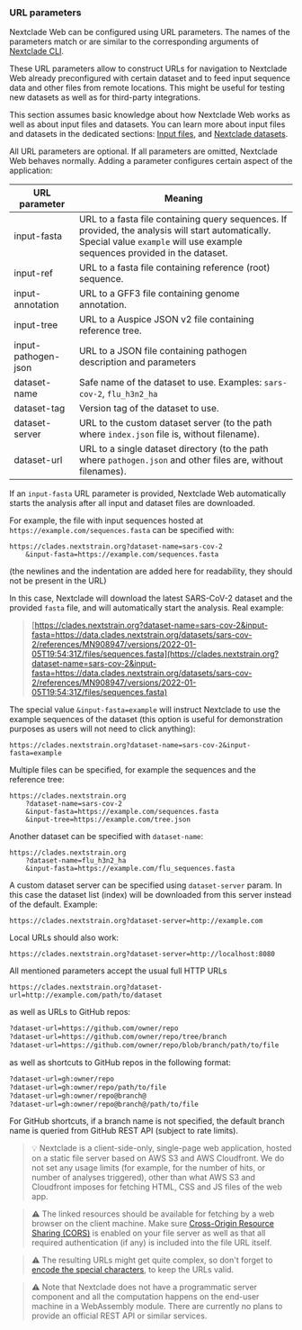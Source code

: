 ### URL parameters

Nextclade Web can be configured using URL parameters. The names of the parameters match or are similar to the corresponding arguments of [Nextclade CLI](../nextclade-cli).

These URL parameters allow to construct URLs for navigation to Nextclade Web already preconfigured with certain dataset and to feed input sequence data and other files from remote locations. This might be useful for testing new datasets as well as for third-party integrations.

This section assumes basic knowledge about how Nextclade Web works as well as about input files and datasets. You can learn more about input files and datasets in the dedicated sections: [Input files](../input-files), and [Nextclade datasets](../datasets).

All URL parameters are optional. If all parameters are omitted, Nextclade Web behaves normally. Adding a parameter configures certain aspect of the application:

| URL parameter       | Meaning                                                                                                                                                                         |
|---------------------|---------------------------------------------------------------------------------------------------------------------------------------------------------------------------------|
| input-fasta         | URL to a fasta file containing query sequences. If provided, the analysis will start automatically. Special value `example` will use example sequences provided in the dataset. |
| input-ref           | URL to a fasta file containing reference (root) sequence.                                                                                                                       |
| input-annotation    | URL to a GFF3 file containing genome annotation.                                                                                                                                |
| input-tree          | URL to a Auspice JSON v2 file containing reference tree.                                                                                                                        |
| input-pathogen-json | URL to a JSON file containing pathogen description and parameters                                                                                                               |
| dataset-name        | Safe name of the dataset to use. Examples: `sars-cov-2`, `flu_h3n2_ha`                                                                                                          |
| dataset-tag         | Version tag of the dataset to use.                                                                                                                                              |
| dataset-server      | URL to the custom dataset server (to the path where `index.json` file is, without filename).                                                                                    |
| dataset-url         | URL to a single dataset directory (to the path where `pathogen.json` and other files are, without filenames).                                                                   |

If an `input-fasta` URL parameter is provided, Nextclade Web automatically starts the analysis after all input and dataset files are downloaded.

For example, the file with input sequences hosted at `https://example.com/sequences.fasta` can be specified with:

```url
https://clades.nextstrain.org?dataset-name=sars-cov-2
    &input-fasta=https://example.com/sequences.fasta
```

(the newlines and the indentation are added here for readability, they should not be present in the URL)

In this case, Nextclade will download the latest SARS-CoV-2 dataset and the provided `fasta` file, and will automatically start the analysis. Real example:

> [https://clades.nextstrain.org?dataset-name=sars-cov-2&input-fasta=https://data.clades.nextstrain.org/datasets/sars-cov-2/references/MN908947/versions/2022-01-05T19:54:31Z/files/sequences.fasta](https://clades.nextstrain.org?dataset-name=sars-cov-2&input-fasta=https://data.clades.nextstrain.org/datasets/sars-cov-2/references/MN908947/versions/2022-01-05T19:54:31Z/files/sequences.fasta)

The special value `&input-fasta=example` will instruct Nextclade to use the example sequences of the dataset (this option is useful for demonstration purposes as users will not need to click anything):

```url
https://clades.nextstrain.org?dataset-name=sars-cov-2&input-fasta=example
```

Multiple files can be specified, for example the sequences and the reference tree:

```url
https://clades.nextstrain.org
    ?dataset-name=sars-cov-2
    &input-fasta=https://example.com/sequences.fasta
    &input-tree=https://example.com/tree.json
```

Another dataset can be specified with `dataset-name`:

```url
https://clades.nextstrain.org
    ?dataset-name=flu_h3n2_ha
    &input-fasta=https://example.com/flu_sequences.fasta
```

A custom dataset server can be specified using `dataset-server` param. In this case the dataset list (index) will be downloaded from this server instead of the default. Example:

```url
https://clades.nextstrain.org?dataset-server=http://example.com
```

Local URLs should also work:

```url
https://clades.nextstrain.org?dataset-server=http://localhost:8080
```

All mentioned parameters accept the usual full HTTP URLs

```url
https://clades.nextstrain.org?dataset-url=http://example.com/path/to/dataset
```

as well as URLs to GitHub repos:

```txt
?dataset-url=https://github.com/owner/repo
?dataset-url=https://github.com/owner/repo/tree/branch
?dataset-url=https://github.com/owner/repo/blob/branch/path/to/file
```

as well as shortcuts to GitHub repos in the following format:

```txt
?dataset-url=gh:owner/repo
?dataset-url=gh:owner/repo/path/to/file
?dataset-url=gh:owner/repo@branch@
?dataset-url=gh:owner/repo@branch@/path/to/file
```

For GitHub shortcuts, if a branch name is not specified, the default branch name is queried from GitHub REST API (subject to rate limits).

> 💡 Nextclade is a client-side-only, single-page web application, hosted on a static file server based on AWS S3 and AWS Cloudfront. We do not set any usage limits (for example, for the number of hits, or number of analyses triggered), other than what AWS S3 and Cloudfront imposes for fetching HTML, CSS and JS files of the web app.

> ⚠️ The linked resources should be available for fetching by a web browser on the client machine. Make sure [Cross-Origin Resource Sharing (CORS)](https://developer.mozilla.org/en-US/docs/Web/HTTP/CORS) is enabled on your file server as well as that all required authentication (if any) is included into the file URL itself.

> ⚠️ The resulting URLs might get quite complex, so don't forget to [encode the special characters](https://en.wikipedia.org/wiki/Percent-encoding), to keep the URLs valid.

> ⚠️️ Note that Nextclade does not have a programmatic server component and all the computation happens on the end-user machine in a WebAssembly module. There are currently no plans to provide an official REST API or similar services.
